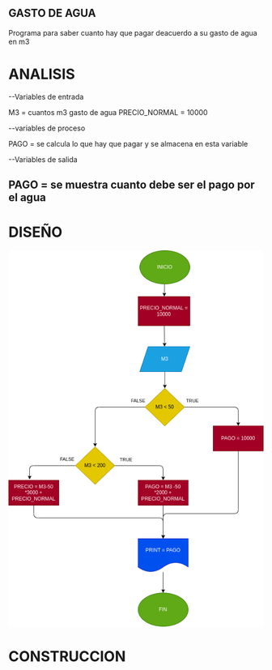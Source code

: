## GASTO DE AGUA
Programa para saber cuanto hay que pagar deacuerdo a su gasto de agua en m3
# ANALISIS

--Variables de entrada 

M3 = cuantos m3 gasto de agua
PRECIO_NORMAL = 10000

--variables de proceso

PAGO = se calcula lo que hay que pagar y se almacena en esta variable

--Variables de salida

PAGO = se muestra cuanto debe ser el pago por el agua
--
# DISEÑO

![Diagrama de flujo](diagrama.png "diagrama de flujo")

# CONSTRUCCION